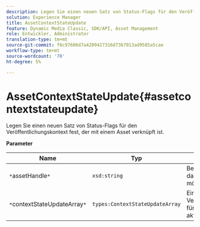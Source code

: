 ```yaml
---
description: Legen Sie einen neuen Satz von Status-Flags für den Veröffentlichungskontext fest, der mit einem Asset verknüpft ist.
solution: Experience Manager
title: AssetContextStateUpdate
feature: Dynamic Media Classic, SDK/API, Asset Management
role: Entwickler, Administrator
translation-type: tm+mt
source-git-commit: f6c97606d7a4209427316d7367013ad9585a5cae
workflow-type: tm+mt
source-wordcount: '70'
ht-degree: 5%

---
```



# AssetContextStateUpdate{#assetcontextstateupdate}

Legen Sie einen neuen Satz von Status-Flags für den Veröffentlichungskontext fest, der mit einem Asset verknüpft ist.

**Parameter**

| Name | Typ | Beschreibung |
|---|---|---|
| `*`assetHandle`*` | `xsd:string` | Behandeln Sie das Asset, das Sie aktualisieren möchten. |
| `*`contextStateUpdateArray`*` | `types:ContextStateUpdateArray` | Ein Array mit Status für Veröffentlichungskontakte für das Asset, das Sie aktualisieren möchten. |

